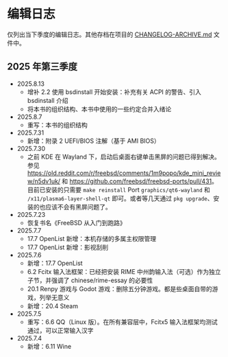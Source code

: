 # 编辑日志

仅列出当下季度的编辑日志。其他存档在项目的 [CHANGELOG-ARCHIVE.md](https://docs.bsdcn.org/CHANGELOG-ARCHIVE) 文件中。

## 2025 年第三季度

- 2025.8.13
  - 增补 2.2 使用 bsdinstall 开始安装：补充有关 ACPI 的警告、引入 bsdinstall 介绍
  - 将本书的组织结构、本书中使用的一些约定合并入绪论
- 2025.8.7
  - 重写：本书的组织结构
- 2025.7.31
  - 新增：附录 2 UEFI/BIOS 注解（基于 AMI BIOS）
- 2025.7.30
  - 之前 KDE 在 Wayland 下，启动后桌面右键单击黑屏的问题已得到解决。参见 <https://old.reddit.com/r/freebsd/comments/1m9popo/kde_mini_review/n5dv1uk/> 和 <https://github.com/freebsd/freebsd-ports/pull/431>。目前已安装的只需要 `make reinstall` Port `graphics/qt6-wayland` 和 `/x11/plasma6-layer-shell-qt` 即可。或者等几天通过 `pkg upgrade`、安装的也应该不会有黑屏问题了。
- 2025.7.23
  - 恢复书名《FreeBSD 从入门到跑路》
- 2025.7.7
  - 17.7 OpenList 新增：本机存储的多属主权限管理
  - 17.7 OpenList 新增：影视刮削
- 2025.7.6
  - 新增：17.7 OpenList
  - 6.2 Fcitx 输入法框架：已经把安装 RIME 中州韵输入法（可选）作为独立子节，并强调了 chinese/rime-essay 的必要性
  - 20.1 Renpy 游戏与 Godot 游戏：删除五分钟游戏。都是些桌面自带的游戏，列举无意义
  - 新增：20.4 Steam
- 2025.7.5
  - 重写：6.6 QQ（Linux 版）。在所有兼容层中，Fcitx5 输入法框架均测试通过，可以正常输入汉字
- 2025.7.4
  - 新增：6.11 Wine

